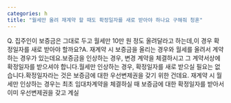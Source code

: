 ```yaml
---
categories: h
title: "월세만 올려 재계약 할 때도 확정일자를 새로 받아야 하나요 구해줘 청혼"
---
```

Q. 집주인이 보증금은 그대로 두고 월세만 10만 원 정도 올려달라고 하는데,이 경우 확정일자를 새로 받아야 할까요?A. 재계약 시 보증금을 올리는 경우와 월세를 올려서 계약하는 경우가 있는데요.보증금을 인상하는 경우, 변경 계약을 체결하시고 그 계약서상에 확정일자를 받으셔야 합니다.월세만 인상하는 경우, 확정일자를 새로 받으실 필요는 없습니다.확정일자라는 것은 보증금에 대한 우선변제권을 갖기 위한 건데요. 재계약 시 월세만 인상하는 경우는 최초 임대차계약을 체결하실 때 보증금에 대한 확정일자를 받아서 이미 우선변제권을 갖고 계실